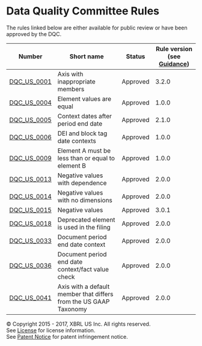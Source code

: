 # Data Quality Committee Rules

The rules linked below are either available for public review or have been approved by the DQC.

| Number | Short name | Status | Rule version (see [Guidance](../README.md)) |
| ----- | ----- | ----- | ----- |
| [DQC_US_0001](DQC_US_0001/DQC_0001.md) | Axis with inappropriate members | Approved | 3.2.0 |
| [DQC_US_0004](DQC_US_0004/DQC_0004.md) | Element values are equal | Approved | 1.0.0 |
| [DQC_US_0005](DQC_US_0005/DQC_0005.md) | Context dates after period end date | Approved | 2.1.0 |
| [DQC_US_0006](DQC_US_0006/DQC_0006.md) | DEI and block tag date contexts | Approved | 1.0.0 |
| [DQC_US_0009](DQC_US_0009/DQC_0009.md) | Element A must be less than or equal to element B | Approved | 1.0.0 |
| [DQC_US_0013](DQC_US_0013/DQC_0013.md) | Negative values with dependence | Approved | 2.0.0 |
| [DQC_US_0014](DQC_US_0014/DQC_0014.md) | Negative values with no dimensions | Approved | 2.0.0 |
| [DQC_US_0015](DQC_US_0015/DQC_0015.md) | Negative values | Approved | 3.0.1 |
| [DQC_US_0018](DQC_US_0018/DQC_0018.md) | Deprecated element is used in the filing | Approved | 2.0.0 |
| [DQC_US_0033](DQC_US_0033/DQC_0033.md) | Document period end date context | Approved | 2.0.0   |
| [DQC_US_0036](DQC_US_0036/DQC_0036.md) | Document period end date context/fact value check | Approved | 2.0.0 |
| [DQC_US_0041](DQC_US_0041/DQC_0041.md) | Axis with a default member that differs from the US GAAP Taxonomy | Approved | 2.0.0 |

© Copyright 2015 - 2017, XBRL US Inc. All rights reserved.   
See [License](https://xbrl.us/dqc-license) for license information.  
See [Patent Notice](https://xbrl.us/dqc-patent) for patent infringement notice.

